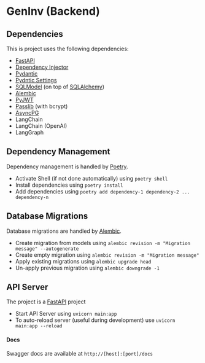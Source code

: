 # GenInv (Backend)
## Dependencies
This is project uses the following dependencies:
- [FastAPI](https://fastapi.tiangolo.com/)
- [Dependency Injector](https://python-dependency-injector.ets-labs.org/)
- [Pydantic](https://docs.pydantic.dev/latest/)
- [Pydntic Settings](https://docs.pydantic.dev/latest/concepts/pydantic_settings/)
- [SQLModel](https://sqlmodel.tiangolo.com/) (on top of [SQLAlchemy](https://www.sqlalchemy.org/))
- [Alembic](https://alembic.sqlalchemy.org/en/latest/)
- [PyJWT](https://pyjwt.readthedocs.io/en/stable/)
- [Passlib](https://passlib.readthedocs.io/en/stable/) (with bcrypt)
- [AsyncPG](https://magicstack.github.io/asyncpg/current/)
- LangChain
- LangChain (OpenAI)
- LangGraph

## Dependency Management
Dependency management is handled by [Poetry](https://python-poetry.org/).
- Activate Shell (if not done automatically) using `poetry shell`
- Install dependencies using `poetry install`
- Add dependencies using `poetry add dependency-1 dependency-2 ... dependency-n`

## Database Migrations
Database migrations are handled by [Alembic](https://alembic.sqlalchemy.org/en/latest/).
- Create migration from models using `alembic revision -m "Migration message" --autogenerate`
- Create empty migration using `alembic revision -m "Migration message"`
- Apply existing migrations using `alembic upgrade head`
- Un-apply previous migration using `alembic downgrade -1`

## API Server
The project is a [FastAPI](https://fastapi.tiangolo.com/) project
- Start API Server using `uvicorn main:app`
- To auto-reload server (useful during development) use `uvicorn main:app --reload`

#### Docs
Swagger docs are available at `http://[host]:[port]/docs`

